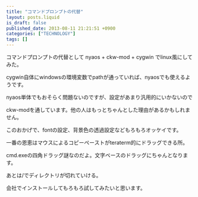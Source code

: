 ```yaml
---
title: "コマンドプロンプトの代替"
layout: posts.liquid
is_draft: false
published_date: 2013-08-11 21:21:51 +0900
categories: ["TECHNOLOGY"]
tags: []
---
```


コマンドプロンプトの代替として nyaos + ckw-mod + cygwin でlinux風にしてみた。

cygwin自体にwindowsの環境変数でpathが通っていれば、nyaosでも使えるようです。  
  
nyaos単体でもおそらく問題ないのですが、設定があまり汎用的にいかないので  
  
ckw-modを通しています。他の人はもっとちゃんとした理由があるかもしれません。  
  
このおかげで、fontの設定、背景色の透過設定などもろもろオッケイです。

一番の恩恵はマウスによるコピーペーストがteraterm的にドラッグできる所。  
  
cmd.exeの四角ドラッグ謎なのだよ。文字ベースのドラッグにちゃんとなります。  
  
あとは/でディレクトリが切れていける。

会社でインストールしてもろもろ試してみたいと思います。


